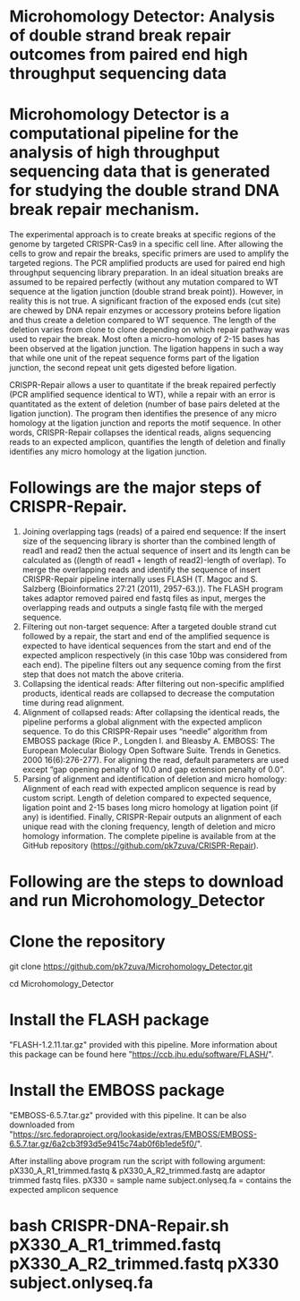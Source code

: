 # Microhomology Detector: Analysis of double strand break repair outcomes from paired end high throughput sequencing data

# Microhomology Detector is a computational pipeline for the analysis of high throughput sequencing data that is generated for studying the double strand DNA break repair mechanism. 

The experimental approach is to create breaks at specific regions of the genome by targeted CRISPR-Cas9 in a specific cell line. After allowing the cells to grow and repair the breaks, specific primers are used to amplify the targeted regions. The PCR amplified products are used for paired end high throughput sequencing library preparation.  In an ideal situation breaks are assumed to be repaired perfectly (without any mutation compared to WT sequence at the ligation junction (double strand break point)). However, in reality this is not true. A significant fraction of the exposed ends (cut site) are chewed by DNA repair enzymes or accessory proteins before ligation and thus create a deletion compared to WT sequence. The length of the deletion varies from clone to clone depending on which repair pathway was used to repair the break. Most often a micro-homology of 2-15 bases has been observed at the ligation junction. The ligation happens in such a way that while one unit of the repeat sequence forms part of the ligation junction, the second repeat unit gets digested before ligation. 

CRISPR-Repair allows a user to quantitate if the break repaired perfectly (PCR amplified sequence identical to WT), while a repair with an error is quantitated as the extent of deletion (number of base pairs deleted at the ligation junction).  The program then identifies the presence of any micro homology at the ligation junction and reports the motif sequence. In other words, CRISPR-Repair collapses the identical reads, aligns sequencing reads to an expected amplicon, quantifies the length of deletion and finally identifies any micro homology at the ligation junction.

# Followings are the major steps of CRISPR-Repair.

1.	Joining overlapping tags (reads) of a paired end sequence: If the insert size of the sequencing library is shorter than the combined length of read1 and read2 then the actual sequence of insert and its length can be calculated as ((length of read1 + length of read2)-length of overlap). To merge the overlapping reads and identify the sequence of insert CRISPR-Repair pipeline internally uses FLASH (T. Magoc and S. Salzberg (Bioinformatics 27:21 (2011), 2957-63.)).   The FLASH program takes adaptor removed paired end fastq files as input, merges the overlapping reads and outputs a single fastq file with the merged sequence. 
2.	Filtering out non-target sequence: After a targeted double strand cut followed by a repair, the start and end of the amplified sequence is expected to have identical sequences from the start and end of the expected amplicon respectively (in this case 10bp was considered from each end). The pipeline filters out any sequence coming from the first step that does not match the above criteria. 
3.	Collapsing the identical reads: After filtering out non-specific amplified products, identical reads are collapsed to decrease the computation time during read alignment.
4.	Alignment of collapsed reads: After collapsing the identical reads, the pipeline performs a global alignment with the expected amplicon sequence. To do this CRISPR-Repair uses “needle” algorithm from EMBOSS package (Rice P., Longden I. and Bleasby A. EMBOSS: The European Molecular Biology Open Software Suite. Trends in Genetics. 2000 16(6):276-277). For aligning the read, default parameters are used except “gap opening penalty of 10.0 and gap extension penalty of 0.0”. 
5.	Parsing of alignment and identification of deletion and micro homology:  Alignment of each read with expected amplicon sequence is read by custom script. Length of deletion compared to expected sequence, ligation point and 2-15 bases long micro homology at ligation point (if any) is identified. Finally, CRISPR-Repair outputs an alignment of each unique read with the cloning frequency, length of deletion and micro homology information. The complete pipeline is available from at the GitHub repository (https://github.com/pk7zuva/CRISPR-Repair). 


# Following are the steps to download and run Microhomology_Detector

# Clone the repository

git clone https://github.com/pk7zuva/Microhomology_Detector.git

cd Microhomology_Detector

# Install the FLASH package

"FLASH-1.2.11.tar.gz" provided with this pipeline. More information about this package can be found here "https://ccb.jhu.edu/software/FLASH/".

# Install the EMBOSS package
"EMBOSS-6.5.7.tar.gz" provided with this pipeline. It can be also downloaded from "https://src.fedoraproject.org/lookaside/extras/EMBOSS/EMBOSS-6.5.7.tar.gz/6a2cb3f93d5e9415c74ab0f6b1ede5f0/".

After installing above program run the script with following argument:
pX330_A_R1_trimmed.fastq & pX330_A_R2_trimmed.fastq are adaptor trimmed fastq files.
pX330 = sample name
subject.onlyseq.fa = contains the expected amplicon sequence

# bash CRISPR-DNA-Repair.sh pX330_A_R1_trimmed.fastq pX330_A_R2_trimmed.fastq pX330 subject.onlyseq.fa 



